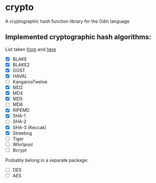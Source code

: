 # crypto
A cryptographic hash function library for the Odin language

## Implemented cryptographic hash algorithms:
List taken [from](https://en.wikipedia.org/wiki/Comparison_of_cryptographic_hash_functions#General_information)
and [here](https://en.wikipedia.org/wiki/Bcrypt)

- [x] BLAKE
- [x] BLAKE2
- [x] GOST
- [x] HAVAL
- [ ] KangarooTwelve
- [x] MD2
- [x] MD4
- [x] MD5
- [ ] MD6
- [x] RIPEMD
- [x] SHA-1
- [ ] SHA-2
- [x] SHA-3 (Keccak)
- [x] Streebog
- [ ] Tiger
- [ ] Whirlpool
- [ ] Bcrypt

Probably belong in a separate package:
- [ ] DES
- [ ] AES